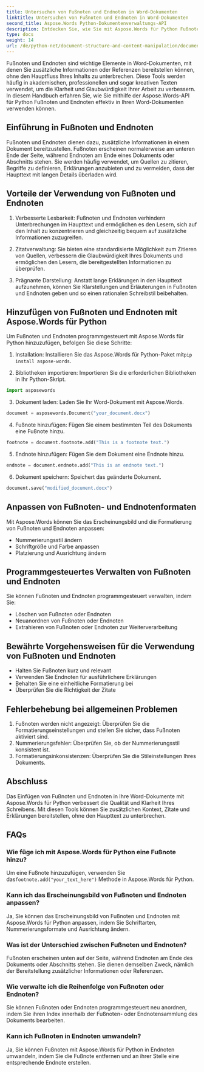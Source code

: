 ```yaml
---
title: Untersuchen von Fußnoten und Endnoten in Word-Dokumenten
linktitle: Untersuchen von Fußnoten und Endnoten in Word-Dokumenten
second_title: Aspose.Words Python-Dokumentenverwaltungs-API
description: Entdecken Sie, wie Sie mit Aspose.Words für Python Fußnoten und Endnoten in Word-Dokumenten effektiv verwenden. Erfahren Sie, wie Sie diese Elemente programmgesteuert hinzufügen, anpassen und verwalten.
type: docs
weight: 14
url: /de/python-net/document-structure-and-content-manipulation/document-footnotes-endnotes/
---
```


Fußnoten und Endnoten sind wichtige Elemente in Word-Dokumenten, mit denen Sie zusätzliche Informationen oder Referenzen bereitstellen können, ohne den Hauptfluss Ihres Inhalts zu unterbrechen. Diese Tools werden häufig in akademischen, professionellen und sogar kreativen Texten verwendet, um die Klarheit und Glaubwürdigkeit Ihrer Arbeit zu verbessern. In diesem Handbuch erfahren Sie, wie Sie mithilfe der Aspose.Words-API für Python Fußnoten und Endnoten effektiv in Ihren Word-Dokumenten verwenden können.

## Einführung in Fußnoten und Endnoten

Fußnoten und Endnoten dienen dazu, zusätzliche Informationen in einem Dokument bereitzustellen. Fußnoten erscheinen normalerweise am unteren Ende der Seite, während Endnoten am Ende eines Dokuments oder Abschnitts stehen. Sie werden häufig verwendet, um Quellen zu zitieren, Begriffe zu definieren, Erklärungen anzubieten und zu vermeiden, dass der Haupttext mit langen Details überladen wird.

## Vorteile der Verwendung von Fußnoten und Endnoten

1. Verbesserte Lesbarkeit: Fußnoten und Endnoten verhindern Unterbrechungen im Haupttext und ermöglichen es den Lesern, sich auf den Inhalt zu konzentrieren und gleichzeitig bequem auf zusätzliche Informationen zuzugreifen.

2. Zitatverwaltung: Sie bieten eine standardisierte Möglichkeit zum Zitieren von Quellen, verbessern die Glaubwürdigkeit Ihres Dokuments und ermöglichen den Lesern, die bereitgestellten Informationen zu überprüfen.

3. Prägnante Darstellung: Anstatt lange Erklärungen in den Haupttext aufzunehmen, können Sie Klarstellungen und Erläuterungen in Fußnoten und Endnoten geben und so einen rationalen Schreibstil beibehalten.

## Hinzufügen von Fußnoten und Endnoten mit Aspose.Words für Python

Um Fußnoten und Endnoten programmgesteuert mit Aspose.Words für Python hinzuzufügen, befolgen Sie diese Schritte:

1.  Installation: Installieren Sie das Aspose.Words für Python-Paket mit`pip install aspose-words`.

2. Bibliotheken importieren: Importieren Sie die erforderlichen Bibliotheken in Ihr Python-Skript.
```python
import asposewords
```

3. Dokument laden: Laden Sie Ihr Word-Dokument mit Aspose.Words.
```python
document = asposewords.Document("your_document.docx")
```

4. Fußnote hinzufügen: Fügen Sie einem bestimmten Teil des Dokuments eine Fußnote hinzu.
```python
footnote = document.footnote.add("This is a footnote text.")
```

5. Endnote hinzufügen: Fügen Sie dem Dokument eine Endnote hinzu.
```python
endnote = document.endnote.add("This is an endnote text.")
```

6. Dokument speichern: Speichert das geänderte Dokument.
```python
document.save("modified_document.docx")
```

## Anpassen von Fußnoten- und Endnotenformaten

Mit Aspose.Words können Sie das Erscheinungsbild und die Formatierung von Fußnoten und Endnoten anpassen:

- Nummerierungsstil ändern
- Schriftgröße und Farbe anpassen
- Platzierung und Ausrichtung ändern

## Programmgesteuertes Verwalten von Fußnoten und Endnoten

Sie können Fußnoten und Endnoten programmgesteuert verwalten, indem Sie:

- Löschen von Fußnoten oder Endnoten
- Neuanordnen von Fußnoten oder Endnoten
- Extrahieren von Fußnoten oder Endnoten zur Weiterverarbeitung

## Bewährte Vorgehensweisen für die Verwendung von Fußnoten und Endnoten

- Halten Sie Fußnoten kurz und relevant
- Verwenden Sie Endnoten für ausführlichere Erklärungen
- Behalten Sie eine einheitliche Formatierung bei
- Überprüfen Sie die Richtigkeit der Zitate

## Fehlerbehebung bei allgemeinen Problemen

1. Fußnoten werden nicht angezeigt: Überprüfen Sie die Formatierungseinstellungen und stellen Sie sicher, dass Fußnoten aktiviert sind.
2. Nummerierungsfehler: Überprüfen Sie, ob der Nummerierungsstil konsistent ist.
3. Formatierungsinkonsistenzen: Überprüfen Sie die Stileinstellungen Ihres Dokuments.

## Abschluss

Das Einfügen von Fußnoten und Endnoten in Ihre Word-Dokumente mit Aspose.Words für Python verbessert die Qualität und Klarheit Ihres Schreibens. Mit diesen Tools können Sie zusätzlichen Kontext, Zitate und Erklärungen bereitstellen, ohne den Haupttext zu unterbrechen.

## FAQs

### Wie füge ich mit Aspose.Words für Python eine Fußnote hinzu?

 Um eine Fußnote hinzuzufügen, verwenden Sie das`footnote.add("your_text_here")` Methode in Aspose.Words für Python.

### Kann ich das Erscheinungsbild von Fußnoten und Endnoten anpassen?

Ja, Sie können das Erscheinungsbild von Fußnoten und Endnoten mit Aspose.Words für Python anpassen, indem Sie Schriftarten, Nummerierungsformate und Ausrichtung ändern.

### Was ist der Unterschied zwischen Fußnoten und Endnoten?

Fußnoten erscheinen unten auf der Seite, während Endnoten am Ende des Dokuments oder Abschnitts stehen. Sie dienen demselben Zweck, nämlich der Bereitstellung zusätzlicher Informationen oder Referenzen.

### Wie verwalte ich die Reihenfolge von Fußnoten oder Endnoten?

Sie können Fußnoten oder Endnoten programmgesteuert neu anordnen, indem Sie ihren Index innerhalb der Fußnoten- oder Endnotensammlung des Dokuments bearbeiten.

### Kann ich Fußnoten in Endnoten umwandeln?

Ja, Sie können Fußnoten mit Aspose.Words für Python in Endnoten umwandeln, indem Sie die Fußnote entfernen und an ihrer Stelle eine entsprechende Endnote erstellen.